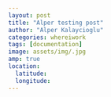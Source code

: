 ```yaml
---
layout: post
title: "Alper testing post"
author: "Alper Kalaycioglu"
categories: whereiwork
tags: [documentation]
image: assets/img/.jpg
amp: true
location:
  latitude: 
  longitude: 
---
```

